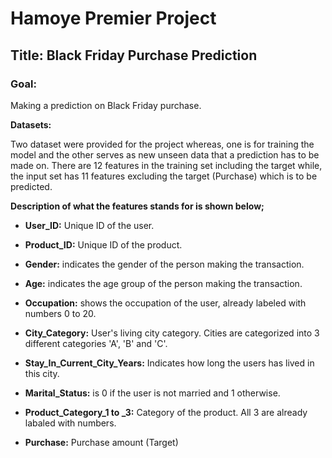 # Hamoye Premier Project

## Title: Black Friday Purchase Prediction

### Goal: 
Making a prediction on Black Friday purchase.

**Datasets:**

Two dataset were provided for the project whereas, one is for training the model and the other serves as new unseen data that a prediction has to be made on. There are 12 features in the training set including the target while, the input set has 11 features excluding the target (Purchase) which is to be predicted.

**Description of what the features stands for is shown below;**

- **User_ID:** Unique ID of the user.

- **Product_ID:** Unique ID of the product.

- **Gender:** indicates the gender of the person making the transaction.

- **Age:** indicates the age group of the person making the transaction.

- **Occupation:** shows the occupation of the user, already labeled with numbers 0 to 20.

- **City_Category:** User's living city category. Cities are categorized into 3 different categories 'A', 'B' and 'C'.

- **Stay_In_Current_City_Years:** Indicates how long the users has lived in this city.

- **Marital_Status:** is 0 if the user is not married and 1 otherwise.

- **Product_Category_1 to _3:** Category of the product. All 3 are already labaled with numbers.

- **Purchase:** Purchase amount (Target)
